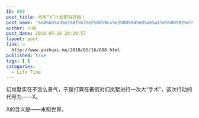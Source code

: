 ```yaml
---
ID: 888
post_title: 代号“X”计划即将开始！
post_name: '%e4%bb%a3%e5%8f%b7%e2%80%9cx%e2%80%9d%e8%ae%a1%e5%88%92%e5%8d%b3%e5%b0%86%e5%bc%80%e5%a7%8b%ef%bc%81'
author: 小奥
post_date: 2010-05-16 20:29:57
layout: post
link: >
  http://www.yushuai.me/2010/05/16/888.html
published: true
tags: [ ]
categories:
  - Life Time
---
```

幻岚墅实在不怎么景气，于是打算在暑假对幻岚墅进行一次大“手术”，这次行动的代号为——X。

X的含义是——未知世界。